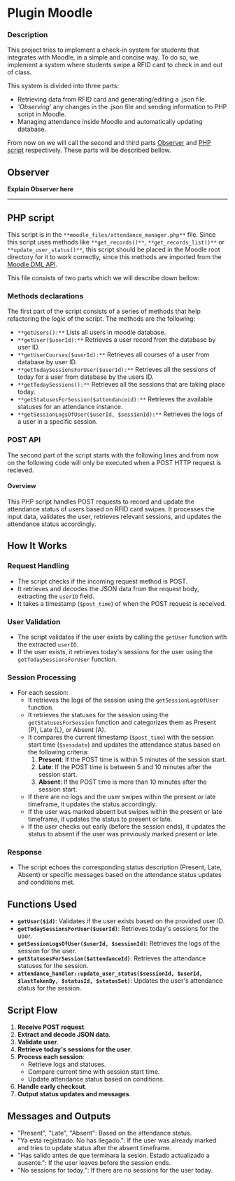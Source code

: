 # Plugin Moodle

### Description
This project tries to implement a check-in system for students that integrates with Moodle, in a simple and concise way. To do so, we implement a system where students swipe a RFID card to check in and out of class.

This system is divided into three parts:
- Retrieving data from RFID card and generating/editing a .json file.
- _'Observing'_ any changes in the .json file and sending information to PHP script in Moodle.
- Managing attendance inside Moodle and automatically updating database.

From now on we will call the second and third parts [Observer](#observer) and [PHP script](#php-script) respectively. These parts will be described bellow.

## Observer
**Explain Observer here**

---

## PHP script
This script is in the `**moodle_files/attendance_manager.php**` file. Since this script uses methods like `**get_records()**`, `**get_records_list()**` or `**update_user_status()**`, this script should be placed in the Moodle root directory for it to work correctly, since this methods are imported from the [Moodle DML API](https://moodledev.io/docs/4.4/apis/core/dml).

This file consists of two parts which we will describe down bellow:

### Methods declarations
The first part of the script consists of a series of methods that help refactoring the logic of the script. The methods are the following:
- `**getUsers():**` Lists all users in moodle database.
- `**getUser($userId):**` Retrieves a user record from the database by user ID.
- `**getUserCourses($userId):**` Retrieves all courses of a user from database by user ID.
- `**getTodaySessionsForUser($userId):**` Retrieves all the sessions of today for a user from database by the users ID.
- `**getTodaySessions():**` Retrieves all the sessions that are taking place today.
- `**getStatusesForSession($attendanceid):**` Retrieves the available statuses for an attendance instance.
- `**getSessionLogsOfUser($userId, $sessionId):**` Retrieves the logs of a user in a specific session.

### POST API
The second part of the script starts with the following lines and from now on the following code will only be executed when a POST HTTP request is recieved.

#### Overview

This PHP script handles POST requests to record and update the attendance status of users based on RFID card swipes. It processes the input data, validates the user, retrieves relevant sessions, and updates the attendance status accordingly.

## How It Works

### Request Handling

- The script checks if the incoming request method is POST.
- It retrieves and decodes the JSON data from the request body, extracting the `userID` field.
- It takes a timestamp (`$post_time`) of when the POST request is received.

### User Validation

- The script validates if the user exists by calling the `getUser` function with the extracted `userID`.
- If the user exists, it retrieves today's sessions for the user using the `getTodaySessionsForUser` function.

### Session Processing

- For each session:
  - It retrieves the logs of the session using the `getSessionLogsOfUser` function.
  - It retrieves the statuses for the session using the `getStatusesForSession` function and categorizes them as Present (P), Late (L), or Absent (A).
  - It compares the current timestamp (`$post_time`) with the session start time (`$sessdate`) and updates the attendance status based on the following criteria:
    1. **Present**: If the POST time is within 5 minutes of the session start.
    2. **Late**: If the POST time is between 5 and 10 minutes after the session start.
    3. **Absent**: If the POST time is more than 10 minutes after the session start.
  - If there are no logs and the user swipes within the present or late timeframe, it updates the status accordingly.
  - If the user was marked absent but swipes within the present or late timeframe, it updates the status to present or late.
  - If the user checks out early (before the session ends), it updates the status to absent if the user was previously marked present or late.

### Response

- The script echoes the corresponding status description (Present, Late, Absent) or specific messages based on the attendance status updates and conditions met.

## Functions Used

- **`getUser($id)`**: Validates if the user exists based on the provided user ID.
- **`getTodaySessionsForUser($userId)`**: Retrieves today's sessions for the user.
- **`getSessionLogsOfUser($userId, $sessionId)`**: Retrieves the logs of the session for the user.
- **`getStatusesForSession($attendanceId)`**: Retrieves the attendance statuses for the session.
- **`attendance_handler::update_user_status($sessionId, $userId, $lastTakenBy, $statusId, $statusSet)`**: Updates the user's attendance status for the session.

## Script Flow

1. **Receive POST request**.
2. **Extract and decode JSON data**.
3. **Validate user**.
4. **Retrieve today's sessions for the user**.
5. **Process each session**:
   - Retrieve logs and statuses.
   - Compare current time with session start time.
   - Update attendance status based on conditions.
6. **Handle early checkout**.
7. **Output status updates and messages**.

## Messages and Outputs

- "Present", "Late", "Absent": Based on the attendance status.
- "Ya está registrado. No has llegado.": If the user was already marked and tries to update status after the absent timeframe.
- "Has salido antes de que terminara la sesión. Estado actualizado a ausente.": If the user leaves before the session ends.
- "No sessions for today.": If there are no sessions for the user today.